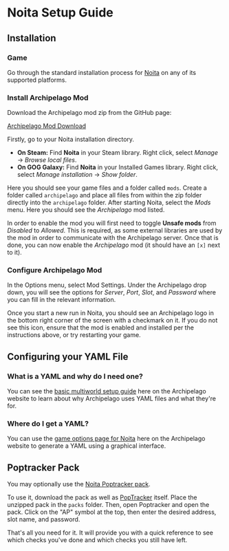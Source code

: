 # Noita Setup Guide

## Installation

### Game

Go through the standard installation process for [Noita](https://noitagame.com/) on any of its supported platforms.

### Install Archipelago Mod

Download the Archipelago mod zip from the GitHub page:

[Archipelago Mod Download](https://github.com/DaftBrit/NoitaArchipelago/releases/latest)

Firstly, go to your Noita installation directory.

* **On Steam:** Find **Noita** in your Steam library. Right click, select *Manage* → *Browse local files*.
* **On GOG Galaxy:** Find **Noita** in your Installed Games library. Right click, select *Manage installation* →
*Show folder*.

Here you should see your game files and a folder called `mods`. Create a folder called `archipelago` and place all files
from within the zip folder directly into the `archipelago` folder. After starting Noita, select the *Mods* menu. Here
you should see the *Archipelago* mod listed.

In order to enable the mod you will first need to toggle **Unsafe mods** from *Disabled* to *Allowed*. This is required,
as some external libraries are used by the mod in order to communicate with the Archipelago server. Once that is done,
you can now enable the *Archipelago* mod (it should have an `[x]` next to it).

### Configure Archipelago Mod

In the Options menu, select Mod Settings. Under the Archipelago drop down, you will see the options for *Server*,
*Port*, *Slot*, and *Password* where you can fill in the relevant information.

Once you start a new run in Noita, you should see an Archipelago logo in the bottom right corner of the screen with a 
checkmark on it. If you do not see this icon, ensure that the mod is enabled and installed per the instructions above, 
or try restarting your game.

## Configuring your YAML File

### What is a YAML and why do I need one?
You can see the [basic multiworld setup guide](/tutorial/Archipelago/setup/en) here on the Archipelago website to learn
about why Archipelago uses YAML files and what they're for.

### Where do I get a YAML?
You can use the [game options page for Noita](/games/Noita/player-options) here on the Archipelago website to
generate a YAML using a graphical interface.

## Poptracker Pack

You may optionally use the [Noita Poptracker pack](https://github.com/ScipioWright/Noita-poptracker/releases/latest).

To use it, download the pack as well as [PopTracker](https://github.com/black-sliver/PopTracker/releases) itself.
Place the unzipped pack in the `packs` folder. Then, open Poptracker and open the pack.
Click on the "AP" symbol at the top, then enter the desired address, slot name, and password.

That's all you need for it. It will provide you with a quick reference to see which checks you've done and
which checks you still have left.